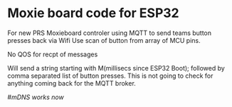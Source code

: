 # Moxie board code for ESP32

For new PRS Moxieboard controler using MQTT to send teams button presses back via Wifi
Use scan of button from array of MCU pins.

No QOS for recpt of messages

Will send a string starting with M(millisecs since ESP32 Boot); followed by comma separated list of button presses.  This is not going to check for anything coming back for the MQTT broker.

 #*mDNS works now*
